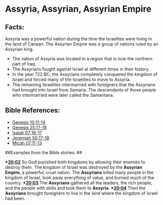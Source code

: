 # Assyria, Assyrian, Assyrian Empire #

## Facts: ##

Assyria was a powerful nation during the time the Israelites were living in the land of Canaan. The Assyrian Empire was a group of nations ruled by an Assyrian king.

 * The nation of Assyria was located in a region that is now the northern part of Iraq.
 * The Assyrians fought against Israel at different times in their history.
 * In the year 722 BC, the Assyrians completely conquered the kingdom of Israel and forced many of the Israelites to move to Assyria.
 * The remaining Israelites intermarried with foreigners that the Assyrians had brought into Israel from Samaria. The descendants of those people who intermarried were later called the Samaritans.



## Bible References: ##

* [Genesis 10:11-14](en/tn/gen/help/10/11)
* [Genesis 25:17-18](en/tn/gen/help/25/17)
* [Isaiah 07:16-17](en/tn/isa/help/07/16)
* [Jeremiah 50:17-18](en/tn/jer/help/50/17)
* [Micah 07:11-13](en/tn/mic/help/07/11)

##Examples from the Bible stories: ##

  __*[20:02](en/tn/obs/help/20/02)__ So God punished both kingdoms by allowing their enemies to destroy them. The kingdom of Israel was destroyed by the __Assyrian Empire__, a powerful, cruel nation. The __Assyrians__ killed many people in the kingdom of Israel, took away everything of value, and burned much of the country.
  __*[20:03](en/tn/obs/help/20/03)__ The __Assyrians__ gathered all the leaders, the rich people, and the people with skills and took them to __Assyria__.
  __*[20:04](en/tn/obs/help/20/04)__ Then the __Assyrians__ brought foreigners to live in the land where the kingdom of Israel had been.